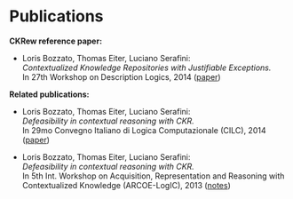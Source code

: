 Publications
===

**CKRew reference paper:**

* Loris Bozzato, Thomas Eiter, Luciano Serafini:  
*Contextualized Knowledge Repositories with Justifiable Exceptions.*  
In 27th Workshop on Description Logics, 2014 ([paper](http://ceur-ws.org/Vol-1193/paper_74.pdf))

**Related publications:**

* Loris Bozzato, Thomas Eiter, Luciano Serafini:  
*Defeasibility in contextual reasoning with CKR.*  
In 29mo Convegno Italiano di Logica Computazionale (CILC), 2014 ([paper](http://ceur-ws.org/Vol-1195/long9.pdf))

* Loris Bozzato, Thomas Eiter, Luciano Serafini:  
*Defeasibility in contextual reasoning with CKR.*  
In 5th Int. Workshop on Acquisition, Representation and Reasoning with Contextualized Knowledge (ARCOE-LogIC), 2013 ([notes](http://www.arcoe.org/2013/notes.html))
